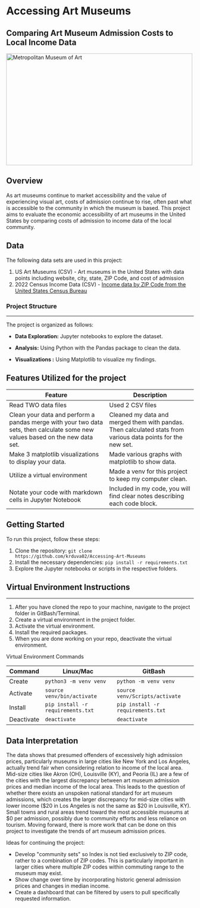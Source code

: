 # Accessing Art Museums
## Comparing Art Museum Admission Costs to Local Income Data
<img src="https://upload.wikimedia.org/wikipedia/commons/thumb/3/30/Metropolitan_Museum_of_Art_%28The_Met%29_-_Central_Park%2C_NYC.jpg/1280px-Metropolitan_Museum_of_Art_%28The_Met%29_-_Central_Park%2C_NYC.jpg" alt="Metropolitan Museum of Art" width="500" height="300">

## Overview
As art museums continue to market accessibility and the value of experiencing visual art, costs of admission continue to rise, often past what is accessible to the community in which the museum is based. This project aims to evaluate the economic accessibility of art museums in the United States by comparing costs of admission to income data of the local community.

## Data

The following data sets are used in this project:
1. US Art Museums (CSV) - Art museums in the United States with data points including website, city, state, ZIP Code, and cost of admission
2. 2022 Census Income Data (CSV) - [Income data by ZIP Code from the United States Census Bureau](https://data.census.gov/table?q=S1903:%20Median%20Income%20in%20the%20Past%2012%20Months%20(in%202022%20Inflation-Adjusted%20Dollars)&g=010XX00US$8600000)

### Project Structure
---

The project is organized as follows:

- **Data Exploration:** Jupyter notebooks to explore the dataset.

- **Analysis:** Using Python with the Pandas package to clean the data.

- **Visualizations :** Using Matplotlib to visualize my findings. 

## Features Utilized for the project

  | Feature        | Description                           |
  |----------------|---------------------------------------|
  | Read TWO data files| Used 2 CSV files          |
  | Clean your data and perform a pandas merge with your two data sets, then calculate some new values based on the new data set.      | Cleaned my data and merged them with pandas. Then calculated stats from various data points for the new set. |
  | Make 3 matplotlib visualizations to display your data. | Made various graphs with matplotlib to show data. |
  | Utilize a virtual environment      | Made a venv for this project to keep my computer clean. |
  | Notate your code with markdown cells in Jupyter Notebook | Included in my code, you will find clear notes describing each code block. |

## Getting Started

To run this project, follow these steps:

1. Clone the repository: `git clone https://github.com/krduva02/Accessing-Art-Museums`
2. Install the necessary dependencies: `pip install -r requirements.txt`
3. Explore the Jupyter notebooks or scripts in the respective folders.

##  Virtual Environment Instructions
---
1. After you have cloned the repo to your machine, navigate to the project 
folder in GitBash/Terminal.
1. Create a virtual environment in the project folder. 
1. Activate the virtual environment.
1. Install the required packages. 
1. When you are done working on your repo, deactivate the virtual environment.

Virtual Environment Commands

| Command | Linux/Mac | GitBash |
|---------|-----------|---------|
| Create | `python3 -m venv venv` | `python -m venv venv` |
| Activate | `source venv/bin/activate` | `source venv/Scripts/activate` |
| Install | `pip install -r requirements.txt` | `pip install -r requirements.txt` |
| Deactivate | `deactivate` | `deactivate` |

## Data Interpretation
The data shows that presumed offenders of excessively high admission prices, particularly museums in large cities like New York and Los Angeles, actually trend fair when considering relation to income of the local area. Mid-size cities like Akron (OH), Louisville (KY), and Peoria (IL) are a few of the cities with the largest discrepancy between art museum admission prices and median income of the local area. This leads to the question of whether there exists an unspoken national standard for art museum admissions, which creates the larger discrepancy for mid-size cities with lower income ($20 in Los Angeles is not the same as $20 in Louisville, KY). Small towns and rural areas trend toward the most accessible museums at $0 per admission, possibly due to community efforts and less reliance on tourism. Moving forward, there is more work that can be done on this project to investigate the trends of art museum admission prices.

Ideas for continuing the project:
- Develop "community sets" so Index is not tied exclusively to ZIP code, rather to a combination of ZIP codes. This is particularly important in larger cities where multiple ZIP codes within commuting range to the museum may exist.
- Show change over time by incorporating historic general admission prices and changes in median income.
- Create a dashboard that can be filtered by users to pull specifically requested information.